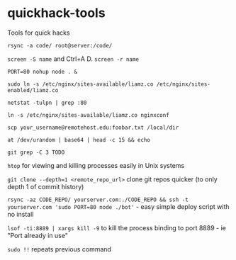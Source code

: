 # quickhack-tools
Tools for quick hacks

`rsync -a code/ root@server:/code/`

`screen -S name` and Ctrl+A D. `screen -r name`

`PORT=80 nohup node . &`

`sudo ln -s /etc/nginx/sites-available/liamz.co /etc/nginx/sites-enabled/liamz.co`

`netstat -tulpn | grep :80`

`ln -s /etc/nginx/sites-available/liamz.co nginxconf`

`scp your_username@remotehost.edu:foobar.txt /local/dir`

`at /dev/urandom | base64 | head -c 15 && echo`

`git grep -C 3 TODO`

`htop` for viewing and killing processes easily in Unix systems

`git clone --depth=1 <remote_repo_url>` clone git repos quicker (to only depth 1 of commit history)

`rsync -az CODE_REPO/ yourserver.com:./CODE_REPO && ssh -t yourserver.com 'sudo PORT=80 node ./bot'` - easy simple deploy script with no install

`lsof -ti:8889 | xargs kill -9` to kill the process binding to port 8889 - ie "Port already in use"

`sudo !!` repeats previous command
